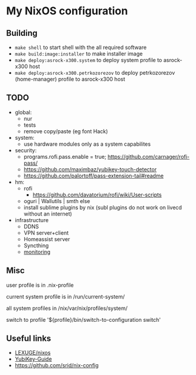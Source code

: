 # My NixOS configuration

## Building

 - `make shell` to start shell with the all required software
 - `make build:image:installer` to make installer image
 - `make deploy:asrock-x300.system` to deploy system profile to asrock-x300 host
 - `make deploy:asrock-x300.petrkozorezov` to deploy petrkozorezov (home-manager) profile to asrock-x300 host


## TODO

  - global:
    - nur
    - tests
    - remove copy/paste (eg font Hack)
  - system:
    - use hardware modules only as a system capabilites
  - security:
    - programs.rofi.pass.enable = true; https://github.com/carnager/rofi-pass/
    - https://github.com/maximbaz/yubikey-touch-detector
    - https://github.com/palortoff/pass-extension-tail#readme
  - hm:
    - rofi
      - https://github.com/davatorium/rofi/wiki/User-scripts
    - oguri | Wallutils | smth else
    - install sublime plugins by nix (subl plugins do not work on livecd without an internet)
  - infrastructure
    - DDNS
    - VPN server+client
    - Homeassist server
    - Syncthing
    - [monitoring](https://github.com/hacklschorsch/nixos-cluster-monitoring-sandbox)

## Misc

user profile is in .nix-profile

current system profile is in /run/current-system/

all system profiles in /nix/var/nix/profiles/system/

switch to profile '${profile}/bin/switch-to-configuration switch'

## Useful links

  - [LEXUGE/nixos](https://github.com/LEXUGE/nixos)
  - [YubiKey-Guide](https://github.com/drduh/YubiKey-Guide)
  - https://github.com/srid/nix-config
